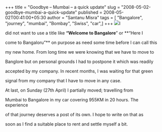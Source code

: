 +++
title = "Goodbye – Mumbai – a quick update"
slug = "2008-05-02-goodbye-mumbai-a-quick-update"
published = 2008-05-02T00:41:00+05:30
author = "Santanu Misra"
tags = [ "Bangalore", "journey", "mumbai", "Bombay", "Swiss", "car",]
+++
[![](../images/thumbnails/2008-05-02-goodbye-mumbai-a-quick-update-Mumbai-hub-of-india.jpg)](../images/2008-05-02-goodbye-mumbai-a-quick-update-Mumbai-hub-of-india.jpg)I
did not want to use a title like **“Welcome to Bangalore**” or **“Here I
come to Bangaloru”** on purpose as need some time before I can call this
my new home. From long time we were knowing that we have to move to
Banglore but on personal grounds I had to postpone it which was readily
accepted by my company. In recent months, I was waiting for that green
signal from my company that I have to move in any case.

At last, on Sunday (27th April) I partially moved; travelling from
Mumbai to Bangalore in my car covering 955KM in 20 hours. The experience
of that journey deserves a post of its own. I hope to write on that as
soon as I find a suitable place to rent and settle myself a bit.
